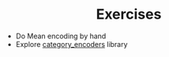 <h1 align="center">Exercises</h1>

- Do Mean encoding by hand
- Explore [category_encoders](http://contrib.scikit-learn.org/category_encoders/) library